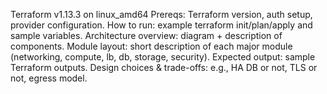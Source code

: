 Terraform v1.13.3 on linux_amd64
Prereqs: Terraform version, auth setup, provider configuration.
How to run: example terraform init/plan/apply and sample variables.
Architecture overview: diagram + description of components.
Module layout: short description of each major module (networking, compute, lb, db, storage, security).
Expected output: sample Terraform outputs.
Design choices & trade-offs: e.g., HA DB or not, TLS or not, egress model.


